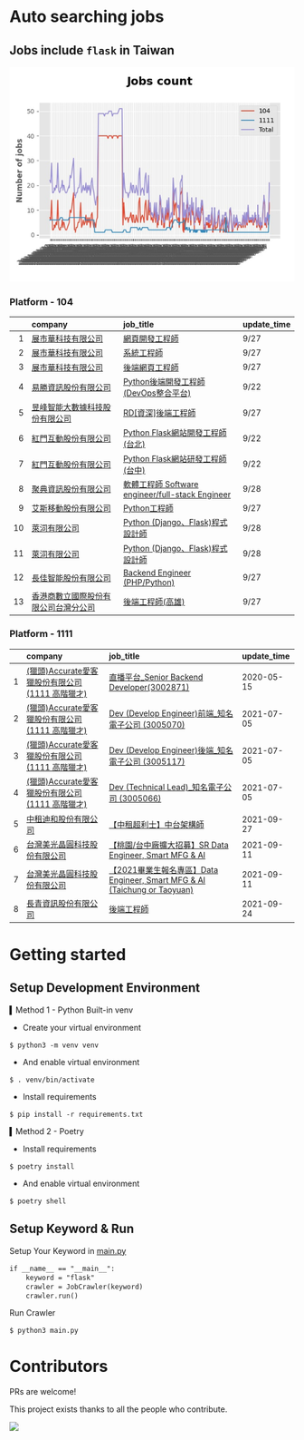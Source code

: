 # Auto searching jobs

## Jobs include `flask` in Taiwan 

 ![image](./doc/plot_img.jpg)


### Platform - 104


|    | company                                                                                 | job_title                                                                                               | update_time   |
|---:|:----------------------------------------------------------------------------------------|:--------------------------------------------------------------------------------------------------------|:--------------|
|  1 | [展市華科技有限公司](https://www.104.com.tw/company/1a2x6blbgu?jobsource=jolist_c_date)          | [網頁開發工程師](https://www.104.com.tw/job/78do7?jobsource=jolist_c_date)                                     | 9/27          |
|  2 | [展市華科技有限公司](https://www.104.com.tw/company/1a2x6blbgu?jobsource=jolist_c_date)          | [系統工程師](https://www.104.com.tw/job/71erc?jobsource=jolist_c_date)                                       | 9/27          |
|  3 | [展市華科技有限公司](https://www.104.com.tw/company/1a2x6blbgu?jobsource=jolist_c_date)          | [後端網頁工程師](https://www.104.com.tw/job/71amu?jobsource=jolist_c_date)                                     | 9/27          |
|  4 | [易勝資訊股份有限公司](https://www.104.com.tw/company/1a2x6bj8og?jobsource=jolist_a_relevance)    | [Python後端開發工程師(DevOps整合平台)](https://www.104.com.tw/job/7asvo?jobsource=jolist_a_relevance)              | 9/22          |
|  5 | [昱峰智能大數據科技股份有限公司](https://www.104.com.tw/company/1a2x6bkbn6?jobsource=jolist_c_date)    | [RD[資深]後端工程師](https://www.104.com.tw/job/5x0lo?jobsource=jolist_c_date)                                 | 9/27          |
|  6 | [紅門互動股份有限公司](https://www.104.com.tw/company/oh4m67k?jobsource=jolist_a_relevance)       | [Python Flask網站開發工程師(台北)](https://www.104.com.tw/job/6xtfl?jobsource=jolist_a_relevance)                | 9/22          |
|  7 | [紅門互動股份有限公司](https://www.104.com.tw/company/oh4m67k?jobsource=jolist_a_relevance)       | [Python Flask網站研發工程師(台中)](https://www.104.com.tw/job/6kf9h?jobsource=jolist_a_relevance)                | 9/22          |
|  8 | [聚典資訊股份有限公司](https://www.104.com.tw/company/1a2x6bl0ew?jobsource=jolist_c_date)         | [軟體工程師 Software engineer/full-stack Engineer](https://www.104.com.tw/job/78evf?jobsource=jolist_c_date) | 9/28          |
|  9 | [艾斯移動股份有限公司](https://www.104.com.tw/company/cv8shww?jobsource=jolist_c_date)            | [Python工程師](https://www.104.com.tw/job/6nml7?jobsource=jolist_c_date)                                   | 9/27          |
| 10 | [萊泀有限公司](https://www.104.com.tw/company/1a2x6blg3t?jobsource=jolist_a_relevance)        | [Python (Django、Flask)程式設計師](https://www.104.com.tw/job/7cs5e?jobsource=jolist_a_relevance)             | 9/28          |
| 11 | [萊泀有限公司](https://www.104.com.tw/company/1a2x6blg3t?jobsource=jolist_c_date)             | [Python (Django、Flask)程式設計師](https://www.104.com.tw/job/7cs5e?jobsource=jolist_c_date)                  | 9/28          |
| 12 | [長佳智能股份有限公司](https://www.104.com.tw/company/1a2x6bkoxb?jobsource=jolist_c_date)         | [Backend Engineer (PHP/Python)](https://www.104.com.tw/job/716px?jobsource=jolist_c_date)               | 9/27          |
| 13 | [香港商數立國際股份有限公司台灣分公司](https://www.104.com.tw/company/1a2x6bkrpk?jobsource=jolist_c_date) | [後端工程師(高雄)](https://www.104.com.tw/job/7dms1?jobsource=jolist_c_date)                                   | 9/27          |

### Platform - 1111


|    | company                                                                    | job_title                                                                                                 | update_time   |
|---:|:---------------------------------------------------------------------------|:----------------------------------------------------------------------------------------------------------|:--------------|
|  1 | [(獵頭)Accurate愛客獵股份有限公司(1111 高階獵才)](https://www.1111.com.tw/corp/69647966/) | [直播平台_Senior Backend Developer(3002871)](https://www.1111.com.tw/job/85960420/)                           | 2020-05-15    |
|  2 | [(獵頭)Accurate愛客獵股份有限公司(1111 高階獵才)](https://www.1111.com.tw/corp/69647966/) | [Dev (Develop Engineer)前端_知名電子公司 (3005070)](https://www.1111.com.tw/job/97460023/)                        | 2021-07-05    |
|  3 | [(獵頭)Accurate愛客獵股份有限公司(1111 高階獵才)](https://www.1111.com.tw/corp/69647966/) | [Dev (Develop Engineer)後端_知名電子公司 (3005117)](https://www.1111.com.tw/job/97460074/)                        | 2021-07-05    |
|  4 | [(獵頭)Accurate愛客獵股份有限公司(1111 高階獵才)](https://www.1111.com.tw/corp/69647966/) | [Dev (Technical Lead)_知名電子公司 (3005066)](https://www.1111.com.tw/job/97459998/)                            | 2021-07-05    |
|  5 | [中租迪和股份有限公司](https://www.1111.com.tw/corp/2850037/)                        | [【中租超利士】中台架構師](https://www.1111.com.tw/job/97507405/)                                                     | 2021-09-27    |
|  6 | [台灣美光晶圓科技股份有限公司](https://www.1111.com.tw/corp/9622349/)                    | [【桃園/台中廠擴大招募】SR Data Engineer, Smart MFG & AI](https://www.1111.com.tw/job/97430508/)                     | 2021-09-11    |
|  7 | [台灣美光晶圓科技股份有限公司](https://www.1111.com.tw/corp/9622349/)                    | [【2021畢業生報名專區】Data Engineer, Smart MFG & AI (Taichung or Taoyuan)](https://www.1111.com.tw/job/97430572/) | 2021-09-11    |
|  8 | [長青資訊股份有限公司](https://www.1111.com.tw/corp/71694811/)                       | [後端工程師](https://www.1111.com.tw/job/85012186/)                                                            | 2021-09-24    |



# Getting started
## Setup Development Environment
▍Method 1 - Python Built-in venv

- Create your virtual environment
```
$ python3 -m venv venv
```
- And enable virtual environment
```
$ . venv/bin/activate
```
- Install requirements
```
$ pip install -r requirements.txt 
```

▍Method 2 - Poetry
- Install requirements
```
$ poetry install
```
- And enable virtual environment
```
$ poetry shell
```

## Setup Keyword & Run

Setup Your Keyword in [main.py](./main.py#L88)
```
if __name__ == "__main__":
    keyword = "flask"
    crawler = JobCrawler(keyword)
    crawler.run()
```

Run Crawler
```
$ python3 main.py
```

# Contributors
PRs are welcome!

This project exists thanks to all the people who contribute.

<a href="https://github.com/hsuanchi/auto-search-flask-job/graphs/contributors">
  <img src="https://contrib.rocks/image?repo=hsuanchi/auto-search-flask-job"/>
</a>
